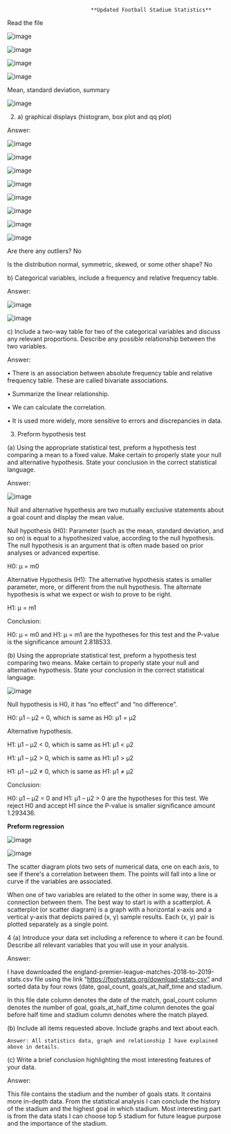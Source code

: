 
                               **Updated Football Stadium Statistics**

Read the file

![image](https://user-images.githubusercontent.com/81826902/113459282-a4daa400-9432-11eb-9dfa-e7d4d628bbbd.png)

![image](https://user-images.githubusercontent.com/81826902/113459302-b459ed00-9432-11eb-9fa4-d3eb1903f6e4.png)

![image](https://user-images.githubusercontent.com/81826902/113459309-ba4fce00-9432-11eb-9f27-77073ac32e75.png)

![image](https://user-images.githubusercontent.com/81826902/113459324-c3d93600-9432-11eb-92c0-50d954facfde.png)

Mean, standard deviation, summary

![image](https://user-images.githubusercontent.com/81826902/113459329-c8055380-9432-11eb-9890-f54335d3b7f4.png)

2.	a)  graphical displays (histogram, box plot and qq plot)

Answer:

![image](https://user-images.githubusercontent.com/81826902/113462700-d4dc7400-943f-11eb-9f8f-6d5bb8aa4096.png)

![image](https://user-images.githubusercontent.com/81826902/113462715-e291f980-943f-11eb-9b15-1ad47e89b7f5.png)

![image](https://user-images.githubusercontent.com/81826902/113459334-cd629e00-9432-11eb-9fb6-12697aa2669c.png)

![image](https://user-images.githubusercontent.com/81826902/113459337-d0f62500-9432-11eb-9da4-c853474f4c61.png)

![image](https://user-images.githubusercontent.com/81826902/113462143-246d7080-943d-11eb-9a90-6842306b64a8.png)

![image](https://user-images.githubusercontent.com/81826902/113462148-2b947e80-943d-11eb-85fc-d86052d896ad.png)


![image](https://user-images.githubusercontent.com/81826902/113459358-ec613000-9432-11eb-9f2f-d2286bdfd78b.png)

![image](https://user-images.githubusercontent.com/81826902/113459362-ef5c2080-9432-11eb-8967-0a94d3594984.png)

Are there any outliers?           No

Is the distribution normal, symmetric, skewed, or some other shape?          No

b) Categorical variables, include a frequency and relative frequency table.

Answer:

![image](https://user-images.githubusercontent.com/81826902/113459398-0733a480-9433-11eb-88bd-32af7ca6f46e.png)

![image](https://user-images.githubusercontent.com/81826902/113459422-14e92a00-9433-11eb-8a21-bf1bef3b0b78.png)

c) Include a two-way table for two of the categorical variables and discuss any relevant proportions. Describe any possible relationship between the two variables. 

Answer:

•	There is an association between absolute frequency table and relative frequency table. These are called bivariate associations.

•	Summarize the linear relationship.

•	We can calculate the correlation.

•	It is used more widely, more sensitive to errors and discrepancies in data.

3. Preform hypothesis test

(a) Using the appropriate statistical test, preform a hypothesis test comparing a mean to a fixed value. Make certain to properly state your null and alternative hypothesis. State your conclusion in the correct statistical language.

Answer:

![image](https://user-images.githubusercontent.com/81826902/113459601-a5c00580-9433-11eb-8038-5ed3f01cfb80.png)

Null and alternative hypothesis are two mutually exclusive statements about a goal count and display the mean value.

Null hypothesis (H0): Parameter (such as the mean, standard deviation, and so on) is equal to a hypothesized value, according to the null hypothesis. The null hypothesis is an argument that is often made based on prior analyses or advanced expertise.

H0: μ = m0

Alternative Hypothesis (H1): The alternative hypothesis states is smaller parameter, more, or different from the null hypothesis. The alternate hypothesis is what we expect or wish to prove to be right.

H1: μ = m1

Conclusion:

H0: μ = m0 and H1: μ = m1 are the hypotheses for this test and the P-value is the significance amount 2.818533.

(b) Using the appropriate statistical test, preform a hypothesis test comparing two means. Make certain to properly state your null and alternative hypothesis. State your conclusion in the correct statistical language.

![image](https://user-images.githubusercontent.com/81826902/113459658-bf614d00-9433-11eb-9c53-b07842a38b21.png)

Null hypothesis is H0, it has “no effect” and “no difference”.

H0: μ1 – μ2 = 0, which is same as H0: μ1 = μ2

Alternative hypothesis.

H1: μ1 – μ2 < 0, which is same as H1: μ1 < μ2

H1: μ1 – μ2 > 0, which is same as H1: μ1 > μ2

H1: μ1 – μ2 ≠ 0, which is same as H1: μ1 ≠ μ2

Conclusion:

H0: μ1 – μ2 = 0 and H1: μ1 – μ2 > 0 are the hypotheses for this test. We reject H0 and accept H1 since the P-value is smaller significance amount 1.293436.

**Preform regression**


![image](https://user-images.githubusercontent.com/81826902/113465532-59d08900-9452-11eb-8eeb-9bfac0433dd1.png)

![image](https://user-images.githubusercontent.com/81826902/113465770-56d69800-9454-11eb-8ff5-abf3e63e3f3a.png)



The scatter diagram plots two sets of numerical data, one on each axis, to see if there's a correlation between them. The points will fall into a line or curve if the variables are associated.

When one of two variables are related to the other in some way, there is a connection between them. The best way to start is with a scatterplot. A scatterplot (or scatter diagram) is a graph with a horizontal x-axis and a vertical y-axis that depicts paired (x, y) sample results. Each (x, y) pair is plotted separately as a single point.

4
(a) Introduce your data set including a reference to where it can be found. Describe all relevant variables that you will use in your analysis.

Answer:

I have downloaded the england-premier-league-matches-2018-to-2019-stats.csv file using the link “https://footystats.org/download-stats-csv” and sorted data by four rows (date, goal_count, goals_at_half_time and stadium.
 
In this file date column denotes the date of the match, goal_count column denotes the number of goal, goals_at_half_time column denotes the goal before half time and stadium column denotes where the match played.

(b) Include all items requested above. Include graphs and text about each.

	Answer: All statistics data, graph and relationship I have explained above in details.

(c) Write a brief conclusion highlighting the most interesting features of your data.

Answer: 

This file contains the stadium and the number of goals stats. It contains more in-depth data. From the statistical analysis I can conclude the history of the stadium and the highest goal in which stadium. Most interesting part is from the data stats I can choose top 5 stadium for future league purpose and the importance of the stadium.

